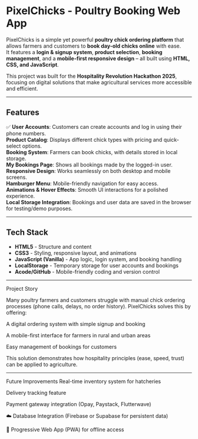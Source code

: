 # PixelChicks - Poultry Booking Web App

PixelChicks is a simple yet powerful **poultry chick ordering platform** that allows farmers and customers to **book day-old chicks online** with ease.  
It features a **login & signup system**, **product selection**, **booking management**, and a **mobile-first responsive design** – all built using **HTML, CSS, and JavaScript**.

This project was built for the **Hospitality Revolution Hackathon 2025**, focusing on digital solutions that make agricultural services more accessible and efficient.

---

##  Features

✅ **User Accounts**: Customers can create accounts and log in using their phone numbers.  
**Product Catalog**: Displays different chick types with pricing and quick-select options.  
**Booking System**: Farmers can book chicks, with details stored in local storage.  
**My Bookings Page**: Shows all bookings made by the logged-in user.  
 **Responsive Design**: Works seamlessly on both desktop and mobile screens.  
**Hamburger Menu**: Mobile-friendly navigation for easy access.  
**Animations & Hover Effects**: Smooth UI interactions for a polished experience.  
 **Local Storage Integration**: Bookings and user data are saved in the browser for testing/demo purposes.  

---

##  Tech Stack

- **HTML5** - Structure and content  
- **CSS3** - Styling, responsive layout, and animations  
- **JavaScript (Vanilla)** - App logic, login system, and booking handling  
- **LocalStorage** - Temporary storage for user accounts and bookings  
- **Acode/GitHub** - Mobile-friendly coding and version control  

---

Project Story

Many poultry farmers and customers struggle with manual chick ordering processes (phone calls, delays, no order history).
PixelChicks solves this by offering:

A digital ordering system with simple signup and booking

A mobile-first interface for farmers in rural and urban areas

Easy management of bookings for customers


This solution demonstrates how hospitality principles (ease, speed, trust) can be applied to agriculture.


---

 Future Improvements
 Real-time inventory system for hatcheries

 Delivery tracking feature

 Payment gateway integration (Opay, Paystack, Flutterwave)

☁️ Database Integration (Firebase or Supabase for persistent data)

📱 Progressive Web App (PWA) for offline access